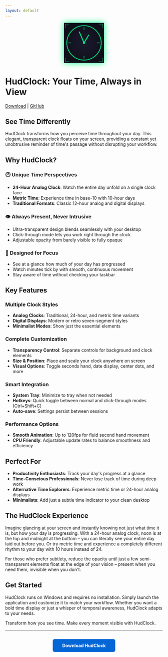 ```yaml
---
layout: default
---
```


<p align="center">
  <img src="assets/icon/hud_clock_icon_small.svg" alt="HudClock Icon" width="128" height="128" style="filter: drop-shadow(0 0 10px #00ff88);">
</p>

# HudClock: Your Time, Always in View

[Download](download.md) | [GitHub](https://github.com/lionfire/hudclock)

## See Time Differently

HudClock transforms how you perceive time throughout your day. This elegant, transparent clock floats on your screen, providing a constant yet unobtrusive reminder of time's passage without disrupting your workflow.

## Why HudClock?

### 🕐 **Unique Time Perspectives**
- **24-Hour Analog Clock**: Watch the entire day unfold on a single clock face
- **Metric Time**: Experience time in base-10 with 10-hour days
- **Traditional Formats**: Classic 12-hour analog and digital displays

### 👁️ **Always Present, Never Intrusive**
- Ultra-transparent design blends seamlessly with your desktop
- Click-through mode lets you work right through the clock
- Adjustable opacity from barely visible to fully opaque

### 🎯 **Designed for Focus**
- See at a glance how much of your day has progressed
- Watch minutes tick by with smooth, continuous movement
- Stay aware of time without checking your taskbar

## Key Features

### Multiple Clock Styles
- **Analog Clocks**: Traditional, 24-hour, and metric time variants
- **Digital Displays**: Modern or retro seven-segment styles
- **Minimalist Modes**: Show just the essential elements

### Complete Customization
- **Transparency Control**: Separate controls for background and clock elements
- **Size & Position**: Place and scale your clock anywhere on screen
- **Visual Options**: Toggle seconds hand, date display, center dots, and more

### Smart Integration
- **System Tray**: Minimize to tray when not needed
- **Hotkeys**: Quick toggle between normal and click-through modes (Ctrl+Shift+C)
- **Auto-save**: Settings persist between sessions

### Performance Options
- **Smooth Animation**: Up to 120fps for fluid second hand movement
- **CPU Friendly**: Adjustable update rates to balance smoothness and efficiency

## Perfect For

- **Productivity Enthusiasts**: Track your day's progress at a glance
- **Time-Conscious Professionals**: Never lose track of time during deep work
- **Alternative Time Explorers**: Experience metric time or 24-hour analog displays
- **Minimalists**: Add just a subtle time indicator to your clean desktop

## The HudClock Experience

Imagine glancing at your screen and instantly knowing not just what time it is, but how your day is progressing. With a 24-hour analog clock, noon is at the top and midnight at the bottom – you can literally see your entire day laid out before you. Or try metric time and experience a completely different rhythm to your day with 10 hours instead of 24.

For those who prefer subtlety, reduce the opacity until just a few semi-transparent elements float at the edge of your vision – present when you need them, invisible when you don't.

## Get Started

HudClock runs on Windows and requires no installation. Simply launch the application and customize it to match your workflow. Whether you want a bold time display or just a whisper of temporal awareness, HudClock adapts to your needs.

Transform how you see time. Make every moment visible with HudClock.

---

<div style="text-align: center; margin-top: 2em;">
  <a href="download.md" style="display: inline-block; padding: 12px 30px; background-color: #0366d6; color: white; text-decoration: none; border-radius: 6px; font-weight: bold;">Download HudClock</a>
</div>